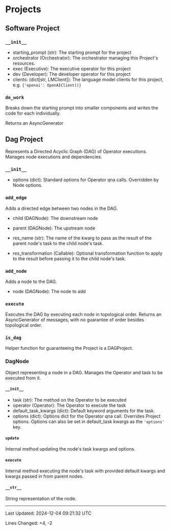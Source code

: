 # Projects

## Software Project

### `__init__`

- starting_prompt (str): The starting prompt for the project
- orchestrator (Orchestrator): The orchestrator managing this Project's resources.
- exec (Executive): The executive operator for this project
- dev (Developer): The developer operator for this project
- clients: (dict[str, LMClient]): The language model clients for this project, e.g. `{'openai': OpenAIClient()}`

### `do_work`

Breaks down the starting prompt into smaller components and writes the code for each individually. 

Returns an AsyncGenerator

## Dag Project

Represents a Directed Acyclic Graph (DAG) of Operator executions. Manages node executions and dependencies.

### `__init__`

- options (dict): Standard options for Operator qna calls. Overridden by Node options.

### `add_edge`

Adds a directed edge between two nodes in the DAG.

- child (DAGNode): The downstream node

- parent (DAGNode): The upstream node

- res_name (str): The name of the kwarg to pass as the result of the parent node's task to the child node's task.

- res_transformation (Callable): Optional transformation function to apply to the result before passing it to the child node's task.

### `add_node`

Adds a node to the DAG.

- node (DAGNode): The node to add

### `execute`

Executes the DAG by executing each node in topological order. Returns an AsyncGenerator of messages, with no guarantee of order besides topological order.

### `is_dag`

Helper function for guaranteeing the Project is a DAGProject.

### DagNode

Object representing a node in a DAG. Manages the Operator and task to be executed from it.

#### `__init__`

- task (str): The method on the Operator to be executed
- operator (Operator): The Operator to execute the task
- default_task_kwargs (dict): Default keyword arguments for the task.
- options (dict): Options dict for the Operator qna call. Overrides Project options. Options can also be set in default_task kwargs as the `'options'` key.

#### `update`

Internal method updating the node's task kwargs and options.

#### `execute`

Internal method executing the node's task with provided default kwargs and kwargs passed in from parent nodes.

#### `__str__`

String representation of the node.

---

Last Updated: 2024-12-04 09:21:32 UTC

Lines Changed: +4, -2

